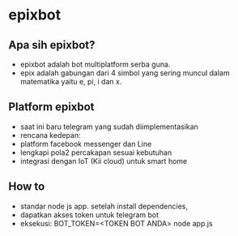 # epixbot
## Apa sih epixbot?
- epixbot adalah bot multiplatform serba guna. 
- epix adalah gabungan dari 4 simbol yang sering muncul dalam matematika yaitu e, pi, i dan x. 
## Platform epixbot
- saat ini baru telegram yang sudah diimplementasikan
- rencana kedepan:
 - platform facebook messenger dan Line
 - lengkapi pola2 percakapan sesuai kebutuhan
 - integrasi dengan IoT (Kii cloud) untuk smart home
## How to
- standar node js app. setelah install dependencies,
- dapatkan akses token untuk telegram bot
- eksekusi: BOT_TOKEN=\<TOKEN BOT ANDA\> node app.js 
